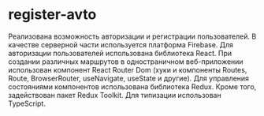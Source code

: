 # register-avto

Реализована возможность авторизации и регистрации пользователей. 
В качестве серверной части используется платформа Firebase.
Для авторизации пользователей использована библиотека React.
При создании различных маршрутов в одностраничном веб-приложении использован компонент React Router Dom (хуки и компоненты Routes, Route, BrowserRouter, useNavigate, useState и другие).
Для управления состояниями компонентов использована библиотека Redux. 
Кроме того, задействован пакет Redux Toolkit.
Для типизации использован TypeScript.

